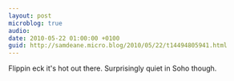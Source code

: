 ```yaml
---
layout: post
microblog: true
audio: 
date: 2010-05-22 01:00:00 +0100
guid: http://samdeane.micro.blog/2010/05/22/t14494805941.html
---
```

Flippin eck it's hot out there. Surprisingly quiet in Soho though.
